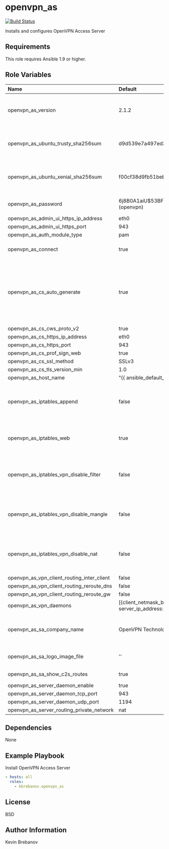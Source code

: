 openvpn_as
==========

[![Build Status](https://travis-ci.org/kbrebanov/ansible-openvpn_as.svg?branch=master)](https://travis-ci.org/kbrebanov/ansible-openvpn_as)

Installs and configures OpenVPN Access Server

Requirements
------------

This role requires Ansible 1.9 or higher.

Role Variables
--------------

| Name                                       | Default                                                                                                                                             | Description                                                                                                               |
|:-------------------------------------------|:----------------------------------------------------------------------------------------------------------------------------------------------------|:--------------------------------------------------------------------------------------------------------------------------|
| openvpn_as_version                         | 2.1.2                                                                                                                                               | Version of OpenVPN Access Server to install                                                                               |
| openvpn_as_ubuntu_trusty_sha256sum         | d9d539e7a497ed36a15100a8f24e4fcb42b98581bfc5d79e0bb07b7e4c4a608b                                                                                    | SHA 256 sum of Ubuntu Trusty package                                                                                      |
| openvpn_as_ubuntu_xenial_sha256sum         | f00cf38d9fb51beb66ddb9d67b508952d9170b6d94e821465a09d58fb14ce475                                                                                    | SHA 256 sum of Ubuntu Xenial package                                                                                      |
| openvpn_as_password                        | $6$j8B0A1aiU$53BF5A6qO74IDJWTDqgaafnBar1c.LOKK7sdBxwXJY/K/I/XUFAWNsfm78dI9YBDPTHJlmaZoE.QFg.3DEobO1 (openvpn)                                       | Password for openvpn admin user                                                                                           |
| openvpn_as_admin_ui_https_ip_address       | eth0                                                                                                                                                |                                                                                                                           |
| openvpn_as_admin_ui_https_port             | 943                                                                                                                                                 |                                                                                                                           |
| openvpn_as_auth_module_type                | pam                                                                                                                                                 |                                                                                                                           |
| openvpn_as_connect                         | true                                                                                                                                                | Enable AS Connect functionality                                                                                           |
| openvpn_as_cs_auto_generate                | true                                                                                                                                                | If enabled, automatically generate a client configuration when a client logs into the site and successfully authenticates |
| openvpn_as_cs_cws_proto_v2                 | true                                                                                                                                                |                                                                                                                           |
| openvpn_as_cs_https_ip_address             | eth0                                                                                                                                                |                                                                                                                           |
| openvpn_as_cs_https_port                   | 943                                                                                                                                                 |                                                                                                                           |
| openvpn_as_cs_prof_sign_web                | true                                                                                                                                                |                                                                                                                           |
| openvpn_as_cs_ssl_method                   | SSLv3                                                                                                                                               |                                                                                                                           |
| openvpn_as_cs_tls_version_min              | 1.0                                                                                                                                                 |                                                                                                                           |
| openvpn_as_host_name                       | "{{ ansible_default_ipv4.address }}"                                                                                                                |                                                                                                                           |
| openvpn_as_iptables_append                 | false                                                                                                                                               | Append OpenVPN Access server rules instead of prepending                                                                  |
| openvpn_as_iptables_web                    | true                                                                                                                                                | If true, open up web ports on the firewall using iptables                                                                 |
| openvpn_as_iptables_vpn_disable_filter     | false                                                                                                                                               | Disable OpenAccess server from modifying iptables filter rules                                                            |
| openvpn_as_iptables_vpn_disable_mangle     | false                                                                                                                                               | Disable OpenAccess server from modifying iptables mangle rules                                                            |
| openvpn_as_iptables_vpn_disable_nat        | false                                                                                                                                               | Disable OpenAccess server from modifying iptables nat rules                                                               |
| openvpn_as_vpn_client_routing_inter_client | false                                                                                                                                               |                                                                                                                           |
| openvpn_as_vpn_client_routing_reroute_dns  | false                                                                                                                                               |                                                                                                                           |
| openvpn_as_vpn_client_routing_reroute_gw   | false                                                                                                                                               |                                                                                                                           |
| openvpn_as_vpn_daemons                     | [{client_netmask_bits: 20, client_network: 172.27.224.0, listen_ip_address: eth0, listen_port: 443, listen_protocol: tcp, server_ip_address: eth0}] |                                                                                                                           |
| openvpn_as_sa_company_name                 | OpenVPN Technologies, Inc.                                                                                                                          | The company name will be shown in the UI                                                                                  |
| openvpn_as_sa_logo_image_file              | ''                                                                                                                                                  | Path to custom logo image file                                                                                            |
| openvpn_as_sa_show_c2s_routes              | true                                                                                                                                                | Enable client gateway                                                                                                     |
| openvpn_as_server_daemon_enable            | true                                                                                                                                                |                                                                                                                           |
| openvpn_as_server_daemon_tcp_port          | 943                                                                                                                                                 |                                                                                                                           |
| openvpn_as_server_daemon_udp_port          | 1194                                                                                                                                                |                                                                                                                           |
| openvpn_as_server_routing_private_network  | nat                                                                                                                                                 |                                                                                                                           |

Dependencies
------------

None

Example Playbook
----------------


Install OpenVPN Access Server
```yaml
- hosts: all
  roles:
    - kbrebanov.openvpn_as
```

License
-------

BSD

Author Information
------------------

Kevin Brebanov

